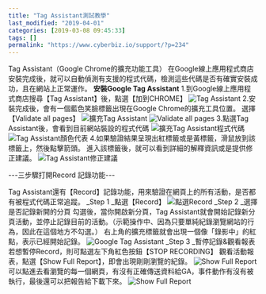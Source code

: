 ```yaml
---
title: "Tag Assistant測試教學"
last_modified: "2019-04-01"
categories: [2019-03-08 09:45:33]
tags: []
permalink: "https://www.cyberbiz.io/support/?p=234"
---
```


Tag Assistant（Google Chrome的擴充功能工具）
在Google線上應用程式商店安裝完成後，就可以自動偵測有支援的程式代碼，檢測這些代碼是否有確實安裝成功，且在網站上正常運作。  **安裝Google
Tag Assistant** 1.到Google線上應用程式商店搜尋【Tag Assistant】後，點選【加到CHROME】 ![Tag
Assistant](https://www.cyberbiz.co/support/wp-content/uploads/2019/03/Tag-Assistant1.png) 2.安裝完成後，會有一個藍色笑臉標籤出現在Google Chrome的擴充工具位置。 選擇【Validate all
pages】 ![擴充Tag Assistant](https://www.cyberbiz.co/support/wp-content/uploads/2019/03/Tag-Assistant1-1.png) ![Validate all
pages](https://www.cyberbiz.co/support/wp-content/uploads/2019/03/Tag-Assistant1-2.png) 3.點選Tag Assistant後，會看到目前網站裝設的程式代碼 ![擴充Tag
Assistant程式代碼](https://www.cyberbiz.co/support/wp-content/uploads/2019/03/Tag-Assistant1-3.png) ![Tag Assistant顏色代表](https://www.cyberbiz.co/support/wp-content/uploads/2019/03/Tag-Assistant1-4-1.png)
4.如果驗證結果呈現出紅標籤或是黃標籤，滑鼠放到該標籤上，然後點擊箭頭。 進入該標籤後，就可以看到詳細的解釋資訊或是提供修正建議。 ![Tag
Assistant修正建議](https://www.cyberbiz.co/support/wp-content/uploads/2019/03/Tag-Assistant1-5.png)

\---三步驟打開Record 記錄功能---

Tag Assistant還有【Record】記錄功能，用來驗證在網頁上的所有活動，是否都有被程式代碼正常追蹤。 _Step 1  _點選【Record】
![點選Record](https://www.cyberbiz.co/support/wp-content/uploads/2019/03/Tag-Assistant2-1.png) _Step 2  _選擇是否記錄新開的分頁 勾選後，當你開啟新分頁，Tag
Assistant就會開始記錄新分頁活動，並停止記錄目前的活動。（示範操作中、因為只要單純紀錄瀏覽網站的行為，因此在這個地方不勾選。）
右上角的擴充標籤就會出現一個像「錄影中」的紅點，表示已經開始記錄。 ![Google Tag
Assistant](https://www.cyberbiz.co/support/wp-content/uploads/2019/03/Tag-Assistant2-2.png) _Step 3  _暫停記錄&觀看報表 若想暫停Record，則可點選左下角紅色按鈕【STOP RECORDING】
觀看活動報表，點選【Show Full Report】，即會出現剛剛瀏覽的紀錄。 ![Show Full
Report](https://www.cyberbiz.co/support/wp-content/uploads/2019/03/Tag-Assistant2-3.png) 可以點進去看瀏覽的每一個網頁，有沒有正確傳送資料給GA，事件動作有沒有被執行，最後還可以把報告給下載下來。 ![Show
Full Report](https://www.cyberbiz.co/support/wp-content/uploads/2019/03/Tag-Assistant2-4.png)

